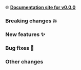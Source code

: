 🌐 **[Documentation site for v0.0.0](https://v0-0-0--atomisk-unimelb.netlify.com/)**

### Breaking changes 💥


### New features ✨


### Bug fixes 🐛


### Other changes


